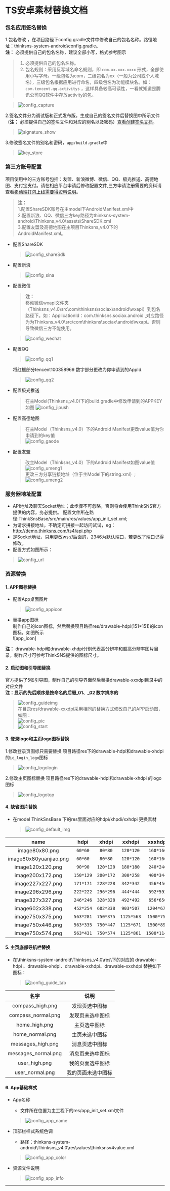 # TS安卓素材替换文档



### 包名应用签名替换  
1.包名修改 ，在项目路径下config.gradle文件中修改自己的包名名称。路径地址：thinksns-system-android\config.gradle。  
**注：** 必须提供自己的包名名称，建议全部小写，格式参考图示
  > 1. 必须提供自己的包名名称。
  > 2. 包名规则：采用反写域名命名规则，即 `com.xx.xxx.xxxx` 形式，全部使用小写字母。一级包名为com，二级包名为xx（一般为公司或个人域名），三级包名根据应用进行命名，四级包名为功能模块名。如：`com.tencent.qq.activitys` ，这样具备较高可读性，一看就知道是腾讯公司QQ软件中存放activity的包。

  >![config_capture]
    
2.签名文件分为调试版和正式发布版，生成自己的签名文件后替换图中所示文件（**注：** 必须提供自己的签名文件和对应的别名以及密码）[查看创建签名文档](AndroidCreateSignatureFileTutorial.md)。

  >![signature_show]  
  
3.修改签名文件的别名和密码，`app/build.gradle`中
	
  >![key_store]	
    

### 第三方账号配置

 项目使用中的三方账号包括：友盟、新浪微博、微信、QQ、极光推送、高德地图、支付宝支付。请在相应平台申请后修改配置文件,三方申请注册需要的资料请查看[移动端打包上线需要得资料说明](AppPackageInfoTutorial.md)。

  >**注：**  
  >1.配置ShareSDK账号在主model下AndroidManifest.xml中  
  >2.配置新浪、QQ、微信三方key路径为thinksns-system-android\Thinksns_v4.0\assets\ShareSDK.xml  
  >3.配置友盟及高德地图在主项目Thinksns_v4.0下的AndroidManifest.xml。

- 配置ShareSDK

  >![config_shareSdk]

- 配置新浪

  >![config_sina]

- 配置微信
  >**注：**  
  >移动微信wxapi文件夹（Thinksns_v4.0\src\com\thinksns\sociax\android\wxapi）到包名路径下。如：ApplicationId：com.thinksns.sociax.android ,对应路径为为Thinksns_v4.0\src\com\thinksns\sociax\android\wxapi。否则导致微信三方不能使用。  
  
  >![config_wechat]

- 配置QQ

  >![config_qq1]
  
  将红框部分tencent100358969 数字部分更改为你申请到的AppId.
  >![config_qq2]
  
- 配置极光推送

  >在主Model(Thinksns_v4.0)下的build.gradle中修改申请到的APPKEY如图
  >![config_jipush]
  
- 配置高德地图

  >在主Model（Thinksns_v4.0）下的Android Manifest更改value值为你申请到的key值  
  >![config_gaode]
 
- 配置友盟

  >改主Model（Thinksns_v4.0）下的Android Manifest如图value值  
  >![config_umeng1]  
  >更改三方分享链接地址（位于主Model下的string.xml）;
  >![config_umeng2] 

### 服务器地址配置
  - API地址及聊天Socket地址；此步骤不可忽略，否则将会使用ThinkSNS官方提供的内容，务必提供。
  配置文件所在路径:ThinkSnsBase/src/main/res/values/app_init_set.xml;
  - 为请求拼接地址，不确定可拼接一起访问试试，eg：http://demo.thinksns.com/ts4/api.php
  - 是Socket地址，只用更改ws://后面的，2346为默认端口，若更改了端口记得修改。
  - 配置方式如图所示：
  >![config_url] 
  
### 资源替换

#### 1. APP图标替换
- 配置App桌面图片
  >![config_appicon] 

- 替换app图标  
制作自己的icon图标，然后替换项目路径res/drawable-hdpi(151*151)的icon图标，如图所示  
![app_icon]

**注：** drawable-hdpi和drawable-xhdpi分别代表高分辨率和超高分辨率图片目录，制作尺寸可参考ThinkSNS提供的图标尺寸。
#### 2. 启动图和引导图替换
官方提供了5张引导图，制作自己的引导界面然后替换drawable-xxxdpi目录中的对应文件  
**注：显示的先后顺序是按命名的后缀_01、_02 数字排序的**
>![config_guideimg]  
在目录res/drawable-xxxdpi采用相同的替换方式修改自己的APP启动图，如图：  
>![config_pic]  
>![config_start]

#### 3. 登录logo和主页logo图标替换
1.修改登录页图标只需要替换 项目路径res下的drawable-hdpi和drawable-xhdpi 的`ic_login_logo`图标
  >![config_logologin]

2.修改主页图标替换 项目路径res下的drawable-hdpi和drawable-xhdpi 的logo图标
  >![config_logotop]

#### 4. 缺省图片替换
- 在model ThinkSnsBase 下的res里面对应的hdpi/xhpdi/xxhdpi 更换素材  
  >![config_default_img]

| name | hdpi | xhdpi | xxhdpi  |xxxhdpi|
|:-----:|:-----:|:-----:|:-----:|:-----:|
| image80x80.png | `60*60` | `80*80` | `120*120` | `160*160` |
| image80x80yuanjiao.png | `60*60` | `80*80` | `120*120` | `160*160` |
| image120x120.png | `90*90` | `120*120` | `180*180` | `240*240` |
| image200x172.png | `150*129` | `200*172` | `300*258` | `400*344` |
| image227x227.png | `171*171` | `228*228` | `342*342` | `456*456` |
| image296x296.png | `222*222` | `296*296` | `444*444` | `592*592` |
| image327x327.png | `246*246` | `328*328` | `492*492` | `656*656` |
| image602x338.png | `452*254` | `602*338` | `903*507` | `1204*676` |
| image750x375.png | `563*281` | `750*375` | `1125*563` | `1500*750` |
| image750x446.png | `563*335` | `750*447` | `1125*671` | `1500*894` |
| image750x574.png | `563*431` | `750*574` | `1125*861` | `1500*1148` |

#### 5. 主页底部导航栏替换
- 在\thinksns-system-android\Thinksns_v4.0\res\下的对应的 drawable-hdpi 、drawable-xhdpi、drawable-xxhdpi、drawable-xxxhdpi 替换如下图标：  
  >![config_guide_tab]  
  
|名字 | 说明 |
|:-----:|:-----:|
| compass_high.png | 发现页选中图标  |
| compass_normal.png | 发现页未选中图标  |
| home_high.png |  主页选中图标  |
| home_normal.png |  主页未选中图标  |
| messages_high.png | 消息页选中图标  |
| messages_normal.png | 消息页未选中图标  |
| user_high.png |  我的页面选中图标  |
| user_normal.png |  我的页面未选中图标  |

#### 6. App基础样式

- App名称
  - 文件所在位置为主工程下的res/app_init_set.xml文件
   >![config_app_name]

- 顶部栏样式系统色调
  - 路径：thinksns-system-android\Thinksns_v4.0\res\values\thinksnsv4value.xml
  >![config_app_color]

- 资源文件说明
  >![config_app_info]

--------------------------------
[config_capture]:../image/config_capture.png 
[signature_show]:../image/signature_show.png 
[key_store]:../image/key_store.png 
[config_shareSdk]:../image/config_shareSdk.png 
[config_app_color]:../image/config_app_color.png 
[config_default_img]:../image/config_default_img.png
[config_guideimg]:../image/config_guideimg.png 
[config_jipush]:../image/config_jipush.png
[config_logologin]:../image/config_logologin.png 
[config_logotop]:../image/config_logotop.png 
[config_pic]:../image/config_pic.png 
[config_qq1]:../image/config_qq1.png 
[config_qq2]:../image/config_qq2.png 
[config_sina]:../image/config_sina.png 
[config_umeng1]:../image/config_umeng1.png
[config_start]:../image/config_start.png 
[config_umeng2]:../image/config_umeng2.png 
[config_url]:../image/config_url.png
[config_wechat]:../image/config_wechat.png
[config_guide_tab]:../image/config_guide_tab.png
[config_app_info]:../image/config_app_info.png
[config_app_name]:../image/config_app_name.png
[config_appicon]:../image/config_appicon.png
[config_gaode]:../image/config_gaode.png
[config_gaode]:../image/config_gaode.png
[config_gaode]:../image/config_gaode.png
[config_gaode]:../image/config_gaode.png
[config_gaode]:../image/config_gaode.png
[config_gaode]:../image/config_gaode.png
[config_gaode]:../image/config_gaode.png
[config_gaode]:../image/config_gaode.png
[config_gaode]:../image/config_gaode.png
[config_gaode]:../image/config_gaode.png
[config_gaode]:../image/config_gaode.png
[config_gaode]:../image/config_gaode.png
[config_gaode]:../image/config_gaode.png
[config_gaode]:../image/config_gaode.png
[config_gaode]:../image/config_gaode.png
